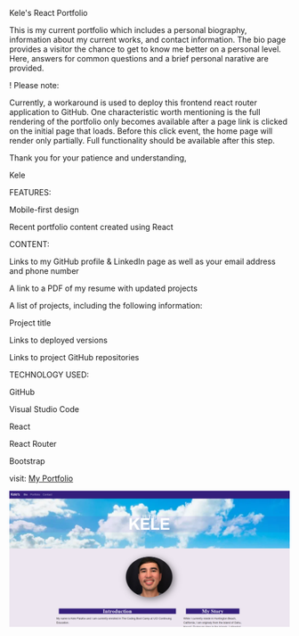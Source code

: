 Kele's React Portfolio

This is my current portfolio which includes a personal biography, information about my current works, and contact information. The bio page provides a visitor the chance to get to know me better on a personal level. Here, answers for common questions and a brief personal narative are provided.

! Please note:

Currently, a workaround is used to deploy this frontend react router application to GitHub. One characteristic worth mentioning is the full rendering of the portfolio only becomes available after a page link is clicked on the initial page that loads. Before this click event, the home page will render only partially. Full functionality should be available after this step.

Thank you for your patience and understanding,

Kele

FEATURES:

Mobile-first design

Recent portfolio content created using React

CONTENT:

Links to my GitHub profile & LinkedIn page as well as your email address and phone number

A link to a PDF of my resume with updated projects

A list of projects, including the following information:

  Project title

  Links to deployed versions

  Links to project GitHub repositories


TECHNOLOGY USED:

GitHub

Visual Studio Code

React

React Router

Bootstrap



visit: <a href="https://foxk2p.github.io/KeleP-React-Portfolio/" target="_blank">My Portfolio</a>

<img src="./src/Assets/images/react-portfolio.png"/>
